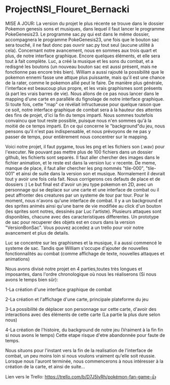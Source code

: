 # ProjectNSI_Flouret_Bernacki

MISE A JOUR: La version du projet le plus récente se trouve dans le dossier Pokemon genesis sons et musiques, dans lequel il faut lancer le programme PokeGenesis23. Le programme sac.py qui est dans le même dossier, accompagnera le programme PokeGenesis23, une fois que le bouton sac sera touché, il ne faut donc pas ouvrir sac.py tout seul (aucune utilité à cela). Concernant notre avancement, nous en sommes aux trois quart et plus, de notre interface graphique. Encore quelques éléments, et elle sera tout à fait complète. Luc, a créé la musique et les sons du combat, et a redisgné les boutons (un nouveau bouton sac est aussi présent, mais ne fonctionne pas encore très bien). William a aussi rajouté la possibilité que le pokemon ennemi fasse une attque plus puissante, mais qu'il est une chance de la rater, comme le pokemon allié peut le faire. De manière plus générale, l'interface est beaucoup plus propre, et les vrais graphismes sont présents (à part les vrais barres de vie). Nous allons de ce pas nous lancer dans le mapping d'une carte en parallèle du fignolage de notre interface graphique. Si toute fois, cette "map" ce révélait infructueuse pour quelque raison que ce soit, notre interface graphique de combat sera à la hauteur des attentes des fins de projet, d'ici la fin du temps imparti. Nous sommes toutefois convaincu que tout reste possible, puisque nous n'en sommes qu'à la moitié de ce temps imparti. En ce qui concerne le "background"du jeu, nous pensons qu'il n'est pas indispensable, et nous prévoyons de ne pas y passer de temps, pour entièrement nous concentrer sur le mapping.



Voici notre projet, il faut pygame, tous les png et les fichiers son (.wav) pour l'executer. Ne pouvant pas mettre plus de 100 fichiers dans un dossier github, les fichierts sont separés. Il faut aller chercher des images dans le fichier animation, et le reste est dans la version luc v recente. De meme, manque de place, il faut aller chercher les png nommés "tile-000", "tile-001" et ainsi de suite dans la version son et musique. Normalement il devrait tout y avoir une fois cela fait. Nous corrigerons ces defauts de place et de dossiers :)
Le but final est d'avoir un jeu type pokemon en 2D, avec un personnage qui se deplace sur une carte et une interface de combat ou il peut affronter des creatures par un systeme de tour par tour.
Pour le moment, nous n'avons qu'une interface de combat. Il y a un background et des sprites animés ainsi qu'une barre de vie modifiée au click d'un bouton (les sprites sont notres, dessinés par Luc l'artiste). Plusieurs attaques sont disponibles, chacune avec des caracteristiques differentes. Un prototype de sac pour recuperer des objets est en cours dans la version "VersionBonSac". Vous pouvez accedez a un trello pour voir notre avancement et plus de details.

Luc se concentre sur les graphismes et la musique, il a aussi commencé le systeme de sac. Tandis que William s'occupe d'ajouter de nouvelles fonctionnalités au combat (comme affichage de texte, nouvelles attaques et animations)

Nous avons divisé notre projet en 4 parties,toutes très longues et imposantes, dans l'ordre chronologique où nous les réaliserons (Si nous avons le temps bien sûr):

1-La création d'une interface graphique de combat

2-La création et l'affichage d'une carte, principale plateforme du jeu

3-La possibilité de déplacer son personnage sur cette carte, d'avoir des interactions avec des éléments de cette carte (La partie la plus dure selon nous)

4-La création de l'histoire, du background de notre jeu (Vraiment à la fin fin si nous avons le temps) Cette etape risque d'etre abandonnée pour faute de temps.

Nous situons pour l'instant vers la fin de la realisation de l'interface de combat, un peu moins loin si nous voulons vraiment qu'elle soit réussie.
Lorsque nous l'auront terminée, nous commencerons à nous intéresser à la création de la carte, et ainsi de suite...

Lien vers le Trello: https://trello.com/b/D7J5lvRh/pokémon-fan-game-👍
